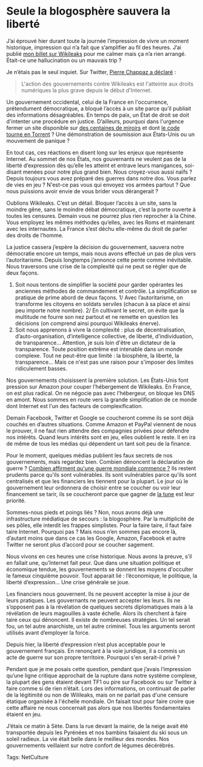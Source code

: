 # Seule la blogosphère sauvera la liberté

J’ai éprouvé hier durant toute la journée l’impression de vivre un moment historique, impression qui n’a fait que s’amplifier au fil des heures. J’ai publié [mon billet sur Wikileaks](http://blog.tcrouzet.com/2010/12/03/dictature-de-la-transparence/) pour me calmer mais ça n’a rien arrangé. Était-ce une hallucination ou un mauvais trip ?

Je n’étais pas le seul inquiet. Sur Twitter, [Pierre Chappaz a déclaré](http://twitter.com/pierrechappaz/status/10793640183988224) :

> L'action des gouvernements contre Wikileaks est l'atteinte aux droits numériques la plus grave depuis le début d'Internet.

Un gouvernement occidental, celui de la France en l'occurrence, prétendument démocratique, a bloqué l’accès à un site parce qu’il publiait des informations désagréables. En temps de paix, un État de droit se doit d'intenter une procédure en justice. D’ailleurs, pourquoi dans l'urgence fermer un site disponible sur [des centaines de miroirs](http://www.jmp.net/2010/12/wikileaks/) et dont [le code tourne en Torrent](http://thepiratebay.org/torrent/4713076) ? Une démonstration de soumission aux États-Unis ou un mouvement de panique ?

En tout cas, ces réactions en disent long sur les enjeux que représente Internet. Au sommet de nos États, nos gouvernants ne veulent pas de la liberté d’expression dès qu’elle les atteint et entrave leurs manigances, soi-disant menées pour notre plus grand bien. Nous croyez-vous aussi naïfs ? Depuis toujours vous avez préparé des guerres dans notre dos. Vous parlez de vies en jeu ? N'est-ce pas vous qui envoyez vos armées partout ? Que nous puissions avoir envie de vous brider vous dérangerait ?

Oublions Wikileaks. C’est un détail. Bloquer l’accès à un site, sans la moindre gêne, sans le moindre débat démocratique, c’est la porte ouverte à toutes les censures. Demain vous ne pourrez plus rien reprocher à la Chine. Vous employez les mêmes méthodes qu’elles, avec les Roms et maintenant avec les internautes. La France s’est déchu elle-même du droit de parler des droits de l’homme.

La justice cassera j’espère la décision du gouvernement, sauvera notre démocratie encore un temps, mais nous avons effectué un pas de plus vers l’autoritarisme. Depuis longtemps j’annonce cette pente comme inévitable. Nous traversons une crise de la complexité qui ne peut se régler que de deux façons.

1. Soit nous tentons de simplifier la société pour garder opérantes les anciennes méthodes de commandement et contrôle. La simplification se pratique de prime abord de deux façons. 1/ Avec l’autoritarisme, on transforme les citoyens en soldats serviles (chacun à sa place et ainsi peu importe notre nombre). 2/ En cultivant le secret, on évite que la multitude ne fourre son nez partout et ne remette en question les décisions (on comprend ainsi pourquoi Wikileaks énerve).
2. Soit nous apprenons à vivre la complexité : plus de décentralisation, d’auto-organisation, d’intelligence collective, de liberté, d’individuation, de transparence… Attention, je suis loin d'être un dictateur de la transparence. Toute position extrême est intenable dans un monde complexe. Tout ne peut-être que limité : la biosphère, la liberté, la transparence... Mais ce n'est pas une raison pour s'imposer des limites ridiculement basses.

Nos gouvernements choisissent la première solution. Les États-Unis font pression sur Amazon pour couper l’hébergement de Wikileaks. En France, on est plus radical. On ne négocie pas avec l’hébergeur, on bloque les DNS en amont. Nous sommes en route vers la grande simplification de ce monde dont Internet est l'un des facteurs de complexification.

Demain Facebook, Twitter et Google se coucheront comme ils se sont déjà couchés en d’autres situations. Comme Amazon et PayPal viennent de nous le prouver, il ne faut rien attendre des compagnies privées pour défendre nos intérêts. Quand leurs intérêts sont en jeu, elles oublient le reste. Il en ira de même de tous les médias qui dépendent un tant soit peu de la finance.

Pour le moment, quelques médias publient les faux secrets de nos gouvernements, mais regardez bien. Combien dénoncent la déclaration de guerre ? [Combien affirment qu'une guerre mondiale commence ?](http://www.jmp.net/2010/12/wikileaks/) Ils restent prudents parce qu'ils sont vulnérables. Ils sont vulnérables parce qu'ils sont centralisés et que les financiers les tiennent pour la plupart. Le jour où le gouvernement leur ordonnera de choisir entre se coucher ou voir leur financement se tarir, ils se coucheront parce que gagner de [la tune](http://blog.tcrouzet.com/tune-caniveau/) est leur priorité.

Sommes-nous pieds et poings liés ? Non, nous avons déjà une infrastructure médiatique de secours : la blogosphère. Par la multiplicité de ses pôles, elle interdit les frappes simplistes. Pour la faire taire, il faut faire taire Internet. Pourquoi pas ? Mais nous n’en sommes pas encore là, d’autant moins que dans ce cas les Google, Amazon, Facebook et autre Twitter ne seront plus d’accord pour se coucher sagement.

Nous vivons en ces heures une crise historique. Nous avons la preuve, s’il en fallait une, qu’Internet fait peur. Que dans une situation politique et économique tendue, les gouvernements se donnent les moyens d'occulter le fameux cinquième pouvoir. Tout apparait lié : l’économique, le politique, la liberté d’expression… Une crise générale se joue.

Les financiers nous gouvernent. Ils ne peuvent accepter la mise à jour de leurs pratiques. Les gouvernants ne peuvent accepter les leurs. Ils ne s’opposent pas à la révélation de quelques secrets diplomatiques mais à la révélation de leurs magouilles à vaste échelle. Alors ils cherchent à faire taire ceux qui dénoncent. Il existe de nombreuses stratégies. Un tel serait fou, un tel autre anarchiste, un tel autre criminel. Tous les arguments seront utilisés avant d’employer la force.

Depuis hier, la liberté d’expression n’est plus acceptable pour le gouvernement français. En renonçant à la voie juridique, il a commis un acte de guerre sur son propre territoire. Pourquoi s'en serait-il privé ?

Pendant que je me posais cette question, pendant que j’avais l’impression qu’une ligne critique approchait de la rupture dans notre système complexe, la plupart des gens étaient devant TF1 ou pire sur Facebook ou sur Twitter à faire comme si de rien n’était. Lors des informations, on continuait de parler de la légitimité ou non de Wilileaks, mais on ne parlait pas d'une censure étatique organisée à l'échelle mondiale. On faisait tout pour faire croire que cette affaire ne nous concernait pas alors que nos libertés fondamentales étaient en jeu.

J’étais ce matin à Sète. Dans la rue devant la mairie, de la neige avait été transportée depuis les Pyrénées et nos bambins faisaient du ski sous un soleil radieux. La vie était belle dans le meilleur des mondes. Nos gouvernements veillaient sur notre confort de légumes décérébrés.

Tags: NetCulture